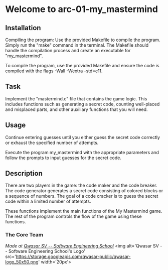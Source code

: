 
  # Welcome to arc-01-my_mastermind
    
 ## Installation
Compiling the program: Use the provided Makefile to compile the program. Simply run the "make" command in the terminal. The Makefile should handle the compilation process and create an executable for "my_mastermind".

   To compile the program, use the provided Makefile and ensure the code is compiled with the flags -Wall -Wextra -std=c11.

 ## Task
  Implement the "mastermind.c" file that contains the game logic. This includes functions such as generating a secret code, counting well-placed and misplaced parts, and other auxiliary functions that you will need.
 ## Usage
  Continue entering guesses until you either guess the secret code correctly or exhaust the specified number of attempts.

  Execute the program my_mastermind with the appropriate parameters and follow the prompts to input guesses for the secret code.

 ## Description

  There are two players in the game: the code maker and the code breaker. The code generator generates a secret code consisting of colored blocks or a sequence of numbers. The goal of a code cracker is to guess the secret code within a limited number of attempts.

  These functions implement the main functions of the My Mastermind game. The rest of the program controls the flow of the game using these functions.
  ### The Core Team




  <span><i>Made at <a href='https://qwasar.io'>Qwasar SV -- Software Engineering School</a></i></span>
    <span><img alt='Qwasar SV -- Software Engineering School's Logo' src='https://storage.googleapis.com/qwasar-public/qwasar-logo_50x50.png' width='20px'></span>
